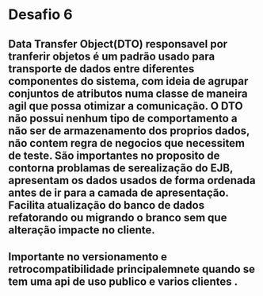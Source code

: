 #  Desafio 6

## Data Transfer Object(DTO) responsavel por tranferir objetos é um padrão usado para transporte de dados entre diferentes componentes do sistema, com ideia de agrupar conjuntos de atributos numa classe de maneira agil que possa otimizar a comunicação. O DTO não possui nenhum tipo de comportamento a não ser de armazenamento dos proprios dados, não contem regra de negocios que necessitem de teste. São importantes no proposito de contorna problamas de serealização do EJB, apresentam os dados usados de forma ordenada antes de ir para a camada de apresentação. Facilita atualização do banco de dados refatorando ou migrando o branco sem que alteração impacte no cliente.
## Importante no versionamento e retrocompatibilidade principalemnete quando se tem uma api de uso publico e varios clientes .

